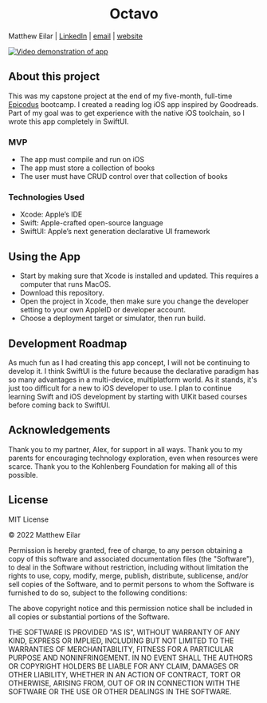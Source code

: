 <h1 align="center">Octavo</h1>

Matthew Eilar | [LinkedIn](https://www.linkedin.com/in/eilar-503/) | [email](mailto:<meilar@gmail.com>) | [website](https://www.mattheweilar.com)

[![Video demonstration of app](http://img.youtube.com/vi/X37qn8r1G0o/0.jpg)](http://www.youtube.com/watch?v=X37qn8r1G0o "(Octavo Demo")



## About this project
This was my capstone project at the end of my five-month, full-time [Epicodus](http://www.epicodus.com) bootcamp. I created a reading log iOS app inspired by Goodreads. Part of my goal was to get experience with the native iOS toolchain, so I wrote this app completely in SwiftUI.

### MVP
- The app must compile and run on iOS
- The app must store a collection of books
- The user must have CRUD control over that collection of books

### Technologies Used
- Xcode: Apple’s IDE
- Swift: Apple-crafted open-source language
- SwiftUI: Apple’s next generation declarative UI framework

## Using the App
- Start by making sure that Xcode is installed and updated. This requires a computer that runs MacOS. 
- Download this repository.
- Open the project in Xcode, then make sure you change the developer setting to your own AppleID or developer account. 
- Choose a deployment target or simulator, then run build. 

## Development Roadmap
As much fun as I had creating this app concept, I will not be continuing to develop it. I think SwiftUI is the future because the declarative paradigm has so many advantages in a multi-device, multiplatform world. As it stands, it's just too difficult for a new to iOS developer to use. I plan to continue learning Swift and iOS development by starting with UIKit based courses before coming back to SwiftUI.  

## Acknowledgements

Thank you to my partner, Alex, for support in all ways. Thank you to my parents for encouraging technology exploration, even when resources were scarce. Thank you to the Kohlenberg Foundation for making all of this possible.

## License 

MIT License

© 2022 Matthew Eilar

Permission is hereby granted, free of charge, to any person obtaining a copy
of this software and associated documentation files (the "Software"), to deal
in the Software without restriction, including without limitation the rights
to use, copy, modify, merge, publish, distribute, sublicense, and/or sell
copies of the Software, and to permit persons to whom the Software is
furnished to do so, subject to the following conditions:

The above copyright notice and this permission notice shall be included in all
copies or substantial portions of the Software.

THE SOFTWARE IS PROVIDED "AS IS", WITHOUT WARRANTY OF ANY KIND, EXPRESS OR
IMPLIED, INCLUDING BUT NOT LIMITED TO THE WARRANTIES OF MERCHANTABILITY,
FITNESS FOR A PARTICULAR PURPOSE AND NONINFRINGEMENT. IN NO EVENT SHALL THE
AUTHORS OR COPYRIGHT HOLDERS BE LIABLE FOR ANY CLAIM, DAMAGES OR OTHER
LIABILITY, WHETHER IN AN ACTION OF CONTRACT, TORT OR OTHERWISE, ARISING FROM,
OUT OF OR IN CONNECTION WITH THE SOFTWARE OR THE USE OR OTHER DEALINGS IN THE
SOFTWARE.
